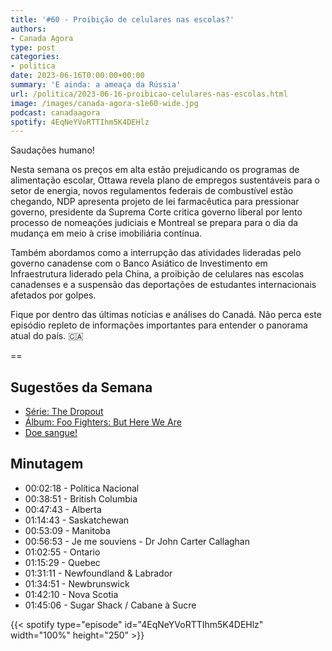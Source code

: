```yaml
---
title: '#60 - Proibição de celulares nas escolas?'
authors:
- Canada Agora
type: post
categories:
- politica
date: 2023-06-16T0:00:00+00:00
summary: 'E ainda: a ameaça da Rússia'
url: /politica/2023-06-16-proibicao-celulares-nas-escolas.html
image: /images/canada-agora-s1e60-wide.jpg
podcast: canadaagora
spotify: 4EqNeYVoRTTIhm5K4DEHlz
---
```


Saudações humano!

Nesta semana os preços em alta estão prejudicando os programas de alimentação escolar, Ottawa revela plano de empregos sustentáveis para o setor de energia, novos regulamentos federais de combustível estão chegando, NDP apresenta projeto de lei farmacêutica para pressionar governo, presidente da Suprema Corte critica governo liberal por lento processo de nomeações judiciais e Montreal se prepara para o dia da mudança em meio à crise imobiliária contínua.

Também abordamos como a interrupção das atividades lideradas pelo governo canadense com o Banco Asiático de Investimento em Infraestrutura liderado pela China, a proibição de celulares nas escolas canadenses e a suspensão das deportações de estudantes internacionais afetados por golpes.

Fique por dentro das últimas notícias e análises do Canadá. Não perca este episódio repleto de informações importantes para entender o panorama atual do país. 🇨🇦

==

## Sugestões da Semana
- [Série: The Dropout](https://www.imdb.com/title/tt10166622/)
- [Álbum: Foo Fighters: But Here We Are](https://foofighters.com/news/but-here-we-are-new-album-out-june-2/)
- [Doe sangue!](https://blood.ca)

## Minutagem
- 00:02:18 - Política Nacional
- 00:38:51 - British Columbia
- 00:47:43 - Alberta
- 01:14:43 - Saskatchewan
- 00:53:09 - Manitoba
- 00:56:53 - Je me souviens - Dr John Carter Callaghan
- 01:02:55 - Ontario
- 01:15:29 - Quebec
- 01:31:11 - Newfoundland & Labrador
- 01:34:51 - Newbrunswick
- 01:42:10 - Nova Scotia
- 01:45:06 - Sugar Shack / Cabane à Sucre

{{< spotify type="episode" id="4EqNeYVoRTTIhm5K4DEHlz" width="100%" height="250" >}}
